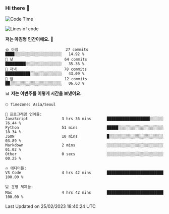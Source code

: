 ### Hi there 👋

<!--START_SECTION:waka-->
![Code Time](http://img.shields.io/badge/Code%20Time-85%20hrs%205%20mins-blue)

![Lines of code](https://img.shields.io/badge/%EC%A0%80%EB%8A%94%20%EC%97%AC%ED%83%9C%EA%B9%8C%EC%A7%80%20-86.0%20thousand%20%EC%A4%84%EC%9D%98%20%EC%BD%94%EB%93%9C%EB%A5%BC%20%EC%9E%91%EC%84%B1%ED%96%88%EC%96%B4%EC%9A%94.-blue)

**저는 아침형 인간이에요. 🐤** 

```text
🌞 아침                     27 commits          ████░░░░░░░░░░░░░░░░░░░░░   14.92 % 
🌆 낮　                     64 commits          █████████░░░░░░░░░░░░░░░░   35.36 % 
🌃 저녁                     78 commits          ███████████░░░░░░░░░░░░░░   43.09 % 
🌙 밤　                     12 commits          ██░░░░░░░░░░░░░░░░░░░░░░░   06.63 % 
```


📊 **저는 이번주를 이렇게 시간을 보냈어요.** 

```text
🕑︎ Timezone: Asia/Seoul

💬 프로그래밍 언어들: 
JavaScript               3 hrs 36 mins       ███████████████████░░░░░░   76.44 % 
Python                   51 mins             █████░░░░░░░░░░░░░░░░░░░░   18.34 % 
JSON                     10 mins             █░░░░░░░░░░░░░░░░░░░░░░░░   03.89 % 
Markdown                 2 mins              ░░░░░░░░░░░░░░░░░░░░░░░░░   01.02 % 
Other                    0 secs              ░░░░░░░░░░░░░░░░░░░░░░░░░   00.25 % 

🔥 에디터들: 
VS Code                  4 hrs 42 mins       █████████████████████████   100.00 % 

💻 운영 체제들: 
Mac                      4 hrs 42 mins       █████████████████████████   100.00 % 
```


 Last Updated on 25/02/2023 18:40:24 UTC
<!--END_SECTION:waka-->
